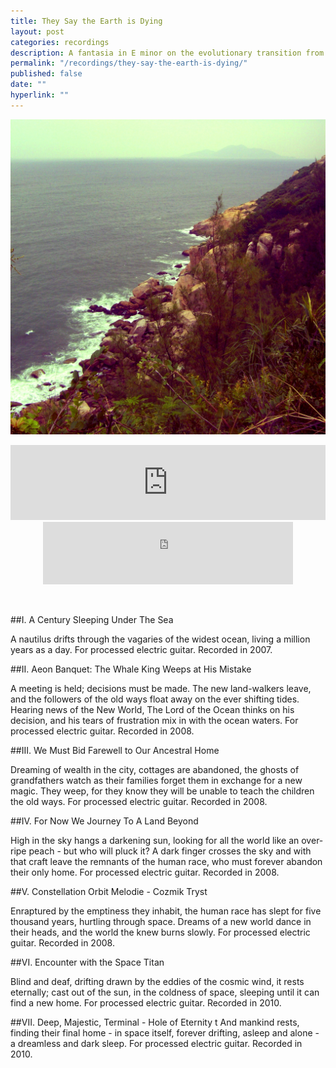 ```yaml
---
title: They Say the Earth is Dying
layout: post
categories: recordings
description: A fantasia in E minor on the evolutionary transition from the sea to the land to the stars.
permalink: "/recordings/they-say-the-earth-is-dying/"
published: false
date: ""
hyperlink: ""
---
```



![they say the earth is dying](/images/dying.jpg)

<iframe style="border: 0; width: 100%; height: 120px;" src="https://bandcamp.com/EmbeddedPlayer/album=3865714654/size=large/bgcol=ffffff/linkcol=0687f5/tracklist=false/artwork=small/transparent=true/" seamless><a href="http://dirteater.bandcamp.com/album/they-say-the-earth-is-dying">They Say the Earth is Dying by Dirt Eater</a></iframe>

<center>
<iframe width="400" height="100" style="position: relative; display: block; width: 400px; height: 100px;" src="http://bandcamp.com/EmbeddedPlayer/v=2/album=3865714654/size=venti/bgcol=FFFFFF/linkcol=4285BB/transparent=true/" allowtransparency="true" frameborder="0"><a href="http://dirteater.bandcamp.com/album/they-say-the-earth-is-dying">Day Will Follow Night by Dirt Eater</a></iframe>
</center>
<br><br>

##I. A Century Sleeping Under The Sea 

A nautilus drifts through the vagaries of the widest ocean, living a million years as a day. 
For processed electric guitar. Recorded in 2007. 


##II. Aeon Banquet: The Whale King Weeps at His Mistake 

A meeting is held; decisions must be made. The new land-walkers leave, and the followers of the old ways float away on the ever shifting tides. Hearing news of the New World, The Lord of the Ocean thinks on his decision, and his tears of frustration mix in with the ocean waters. 
For processed electric guitar. Recorded in 2008. 


##III. We Must Bid Farewell to Our Ancestral Home 

Dreaming of wealth in the city, cottages are abandoned, the ghosts of grandfathers watch as their families forget them in exchange for a new magic. They weep, for they know they will be unable to teach the children the old ways. 
For processed electric guitar. Recorded in 2008. 


##IV. For Now We Journey To A Land Beyond 

High in the sky hangs a darkening sun, looking for all the world like an over-ripe peach - but who will pluck it? A dark finger crosses the sky and with that craft leave the remnants of the human race, who must forever abandon their only home. 
For processed electric guitar. Recorded in 2008. 


##V. Constellation Orbit Melodie - Cozmik Tryst 

Enraptured by the emptiness they inhabit, the human race has slept for five thousand years, hurtling through space. Dreams of a new world dance in their heads, and the world the knew burns slowly. 
For processed electric guitar. Recorded in 2008. 


##VI. Encounter with the Space Titan 

Blind and deaf, drifting drawn by the eddies of the cosmic wind, it rests eternally; cast out of the sun, in the coldness of space, sleeping until it can find a new home. 
For processed electric guitar. Recorded in 2010. 


##VII. Deep, Majestic, Terminal - Hole of Eternity 
t
And mankind rests, finding their final home - in space itself, forever drifting, asleep and alone - a dreamless and dark sleep. 
For processed electric guitar. Recorded in 2010.
